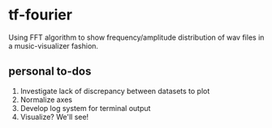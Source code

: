 # tf-fourier
Using FFT algorithm to show frequency/amplitude distribution of wav files in a music-visualizer fashion.

## personal to-dos
1. Investigate lack of discrepancy between datasets to plot
2. Normalize axes
3. Develop log system for terminal output
4. Visualize? We'll see!
